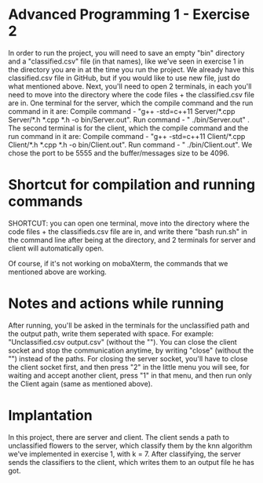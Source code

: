 # Advanced Programming 1 - Exercise 2

In order to run the project, you will need to save an empty "bin" directory and a "classified.csv" file (in that names),
like we've seen in exercise 1 in the directory you are in at the time you run the project. We already have this
classified.csv file in GitHub, but if you would like to use new file, just do what mentioned above. Next, you'll need to
open 2 terminals, in each you'll need to move into the directory where the code files + the classified.csv file are in.
One terminal for the server, which the compile command and the run command in it are:
Compile command - "g++ -std=c++11 Server/\*.cpp Server/\*.h \*.cpp \*.h -o bin/Server.out". Run command - "
./bin/Server.out"
. The second terminal is for the client, which the compile command and the run command in it are:
Compile command - "g++ -std=c++11 Client/\*.cpp Client/\*.h *.cpp \*.h -o bin/Client.out". Run command - "
./bin/Client.out". We chose the port to be 5555 and the buffer/messages size to be 4096.

# Shortcut for compilation and running commands

SHORTCUT: you can open one terminal, move into the directory where the code files + the classifieds.csv file are in, and
write there "bash run.sh" in the command line after being at the directory, and 2 terminals for server and client will
automatically open.

Of course, if it's not working on mobaXterm, the commands that we mentioned above are working.

# Notes and actions while running

After running, you'll be asked in the terminals for the unclassified path and the output path, write them seperated with
space. For example: "Unclassified.csv output.csv" (without the ""). You can close the client socket and stop the
communication anytime, by writing "close" (without the "") instead of the paths. For closing the server socket, you'll
have to close the client socket first, and then press "2" in the little menu you will see, for waiting and accept
another client, press "1" in that menu, and then run only the Client again (same as mentioned above).

# Implantation

In this project, there are server and client. The client sends a path to unclassified flowers to the server, which
classify them by the knn algorithm we've implemented in exercise 1, with k = 7. After classifying, the server sends the
classifiers to the client, which writes them to an output file he has got.